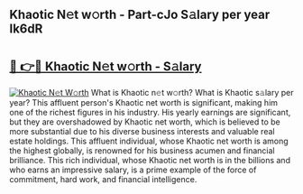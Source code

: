 ## Khaotic N𝚎t w𝚘rth - Part-cJo S𝚊lary per year Ik6dR

# <h2><a href="http://gc1ib9q.nevu.top/?p=Khaotic">🔗 👉🔴 Khaotic N𝚎t w𝚘rth - S𝚊lary</a></h2>

[![Khaotic N𝚎t W𝚘rth](https://i.imgur.com/Oavwk0R.jpeg)](http://gc1ib9q.nevu.top/?p=Khaotic)
What is Khaotic n𝚎t w𝚘rth? What is Khaotic s𝚊lary per year?
This affluent person's Khaotic net worth is significant, making him one of the richest figures in his industry. His yearly earnings are significant, but they are overshadowed by Khaotic net worth, which is believed to be more substantial due to his diverse business interests and valuable real estate holdings. This affluent individual, whose Khaotic net worth is among the highest globally, is renowned for his business acumen and financial brilliance. This rich individual, whose Khaotic net worth is in the billions and who earns an impressive salary, is a prime example of the force of commitment, hard work, and financial intelligence.
